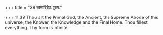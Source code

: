+++
title = "38 त्वमादिदेवः पुरुषः"

+++
11.38 Thou art the Primal God, the Ancient, the Supreme Abode of this
universe, the Knower, the Knowledge and the Final Home. Thou fillest
everything. Thy form is infinite.
